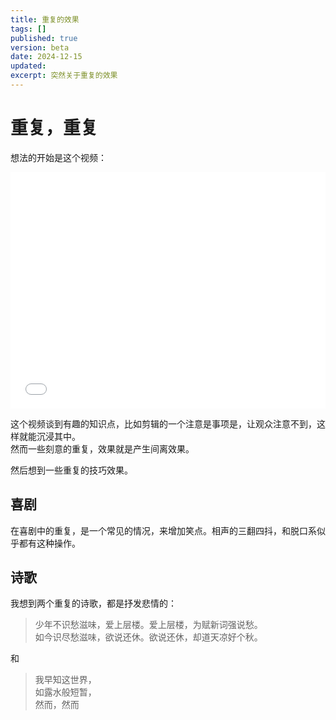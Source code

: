 ```yaml
---
title: 重复的效果
tags: []
published: true
version: beta
date: 2024-12-15
updated:
excerpt: 突然关于重复的效果
---
```

# 重复，重复
想法的开始是这个视频：
<div style="position: relative; width: 100%; height: 0; padding-bottom: 75%;"><iframe src="//player.bilibili.com/player.html?isOutside=true&aid=113558113227868&bvid=BV1T4zcYQEiV&cid=27067549059&p=1&autoplay=0" scrolling="no" border="0" frameborder="no" framespacing="0" allowfullscreen="true" style="position: absolute; width: 100%; height: 100%; left: 0; top: 0;"> </iframe></div>

这个视频谈到有趣的知识点，比如剪辑的一个注意是事项是，让观众注意不到，这样就能沉浸其中。  
然而一些刻意的重复，效果就是产生间离效果。

然后想到一些重复的技巧效果。

## 喜剧
在喜剧中的重复，是一个常见的情况，来增加笑点。相声的三翻四抖，和脱口系似乎都有这种操作。

## 诗歌
我想到两个重复的诗歌，都是抒发悲情的：
> 少年不识愁滋味，爱上层楼。爱上层楼，为赋新词强说愁。  
> 如今识尽愁滋味，欲说还休。欲说还休，却道天凉好个秋。

和
> 我早知这世界，  
> 如露水般短暂，  
> 然而，然而
